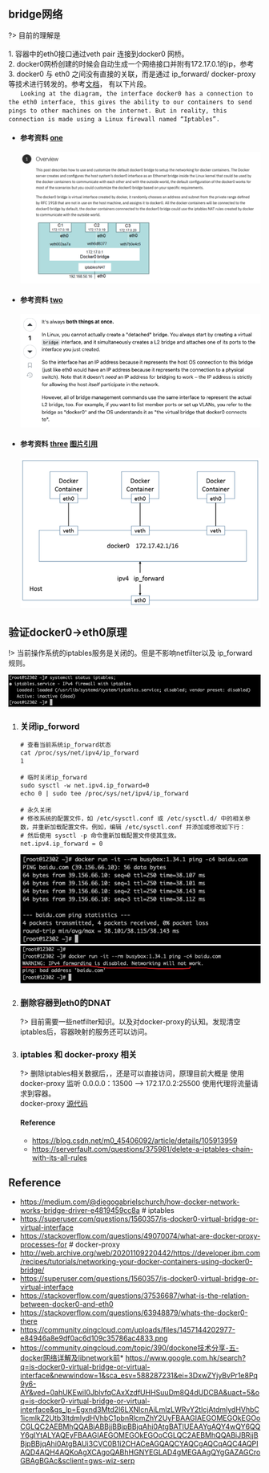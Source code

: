 ## bridge网络
?> 目前的理解是  
</br> 1. 容器中的eth0接口通过veth pair 连接到docker0 网桥。
</br> 2. docker0网桥创建的时候会自动生成一个网络接口并附有172.17.0.1的ip，参考
</br> 3. docker0 与 eth0 之间没有直接的关联，而是通过 ip_forward/ docker-proxy 等技术进行转发的。参考[文档](https://medium.com/@diegogabrielschurch/how-docker-network-works-bridge-driver-e4819459cc8a)， 有以下片段。
</br> &nbsp;&nbsp;&nbsp;&nbsp;&nbsp;&nbsp;`Looking at the diagram, the interface docker0 has a connection to the eth0 interface, this gives the ability to our containers to send pings to other machines on the internet. But in reality, this connection is made using a Linux firewall named “Iptables”.`

* #### 参考资料 [one](http://web.archive.org/web/20201109220442/https://developer.ibm.com/recipes/tutorials/networking-your-docker-containers-using-docker0-bridge/)

    ![](/.images/devops/network/docker0/docker0-04.png)
* #### 参考资料 [two](https://superuser.com/questions/1560357/is-docker0-virtual-bridge-or-virtual-interface)

    ![](/.images/devops/network/docker0/docker0-05.png)
* #### 参考资料 [three](https://stackoverflow.com/questions/37536687/what-is-the-relation-between-docker0-and-eth0) [图片引用](https://community.qingcloud.com/uploads/files/1457144202977-e84946a8e9df0ac6d109c35786ac4833.png)

    ![](/.images/devops/network/docker0/docker0-06.png)



## 验证docker0->eth0原理
!> 当前操作系统的iptables服务是关闭的。但是不影响netfilter以及 ip_forward 规则。

![](/.images/devops/network/docker0/docker0-01.png)

1. ### 关闭ip_forword

    ```shell
    # 查看当前系统ip_forward状态 
    cat /proc/sys/net/ipv4/ip_forward
    1

    # 临时关闭ip_forward
    sudo sysctl -w net.ipv4.ip_forward=0
    echo 0 | sudo tee /proc/sys/net/ipv4/ip_forward

    # 永久关闭
    # 修改系统的配置文件，如 /etc/sysctl.conf 或 /etc/sysctl.d/ 中的相关参数，并重新加载配置文件。例如，编辑 /etc/sysctl.conf 并添加或修改如下行：
    # 然后使用 sysctl -p 命令重新加载配置文件使其生效。
    net.ipv4.ip_forward = 0
    ```
        
    ![](/.images/devops/network/docker0/docker0-02.png) ![](/.images/devops/network/docker0/docker0-03.png)

2. ### 删除容器到eth0的DNAT

    ?> 目前需要一些netfilter知识。以及对docker-proxy的认知。发现清空iptables后，容器映射的服务还可以访问。

3. ### iptables 和 docker-proxy 相关
    
    ?> 删除iptables相关数据后，，还是可以直接访问，原理目前大概是 使用 docker-proxy 监听 0.0.0.0：13500 --> 172.17.0.2:25500 使用代理将流量请求到容器。
    <br> docker-proxy [源代码](https://github.com/docker/docker-ce/blob/master/components/engine/cmd/docker-proxy/main.go)

    #### Reference
    * https://blog.csdn.net/m0_45406092/article/details/105913959
    * https://serverfault.com/questions/375981/delete-a-iptables-chain-with-its-all-rules

## Reference
* https://medium.com/@diegogabrielschurch/how-docker-network-works-bridge-driver-e4819459cc8a # iptables
* https://superuser.com/questions/1560357/is-docker0-virtual-bridge-or-virtual-interface
* https://stackoverflow.com/questions/49070074/what-are-docker-proxy-processes-for    # docker-proxy
* http://web.archive.org/web/20201109220442/https://developer.ibm.com/recipes/tutorials/networking-your-docker-containers-using-docker0-bridge/
* https://superuser.com/questions/1560357/is-docker0-virtual-bridge-or-virtual-interface
* https://stackoverflow.com/questions/37536687/what-is-the-relation-between-docker0-and-eth0
* https://stackoverflow.com/questions/63948879/whats-the-docker0-there
* https://community.qingcloud.com/uploads/files/1457144202977-e84946a8e9df0ac6d109c35786ac4833.png
* https://community.qingcloud.com/topic/390/dockone技术分享-五-docker网络详解及libnetwork前* https://www.google.com.hk/search?q=is-docker0-virtual-bridge-or-virtual-interface&newwindow=1&sca_esv=588287231&ei=3DxwZYjyBvPr1e8Pq9y6-AY&ved=0ahUKEwiI0JblvfqCAxXzdfUHHSuuDm8Q4dUDCBA&uact=5&oq=is-docker0-virtual-bridge-or-virtual-interface&gs_lp=Egxnd3Mtd2l6LXNlcnAiLmlzLWRvY2tlcjAtdmlydHVhbC1icmlkZ2Utb3ItdmlydHVhbC1pbnRlcmZhY2UyFBAAGIAEGOMEGOkEGOoCGLQC2AEBMhQQABiABBjjBBjpBBjqAhi0AtgBATIUEAAYgAQY4wQY6QQY6gIYtALYAQEyFBAAGIAEGOMEGOkEGOoCGLQC2AEBMhQQABiJBRjjBBjpBBjqAhi0AtgBAUi3CVC0B1i2CHACeAGQAQCYAQCgAQCqAQC4AQPIAQD4AQH4AQKoAgXCAgoQABhHGNYEGLAD4gMEGAAgQYgGAZAGCroGBAgBGAc&sclient=gws-wiz-serp